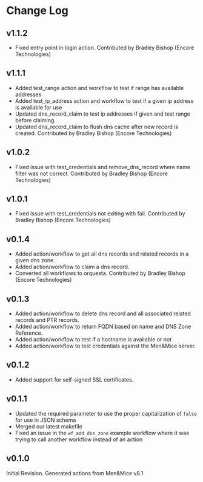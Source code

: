 # Change Log

## v1.1.2

* Fixed entry point in login action.
  Contributed by Bradley Bishop (Encore Technologies)

## v1.1.1

* Added test_range action and workflow to test if range has available addresses
* Added test_ip_address action and workflow to test if a given ip address is available for use
* Updated dns_record_claim to test ip addresses if given and test range before claiming.
* Updated dns_record_claim to flush dns cache after new record is created.
  Contributed by Bradley Bishop (Encore Technologies)

## v1.0.2

* Fixed issue with test_credentials and remove_dns_record where name filter was not correct.
  Contributed by Bradley Bishop (Encore Technologies)

## v1.0.1

* Fixed issue with test_credentials not exiting with fail.
  Contributed by Bradley Bishop (Encore Technologies)

## v0.1.4

* Added action/workflow to get all dns records and related records in a given dns zone.
* Added action/workflow to claim a dns record.
* Converted all workflows to orquesta.
  Contributed by Bradley Bishop (Encore Technologies)

## v0.1.3

* Added action/workflow to delete dns record and all associated related records and PTR records.
* Added action/workflow to return FQDN based on name and DNS Zone Reference.
* Added action/workflow to test if a hostname is available or not
* Added action/workflow to test credentials against the Men&Mice server.

## v0.1.2

* Added support for self-signed SSL certificates.

## v0.1.1

* Updated the required parameter to use the proper capitalization of `false` for use in JSON schema
* Merged our latest makefile
* Fixed an issue in the `wf_add_dns_zone` example workflow where it was trying to call another workflow instead of an action

## v0.1.0

Initial Revision.
Generated actions from Men&Mice v8.1
